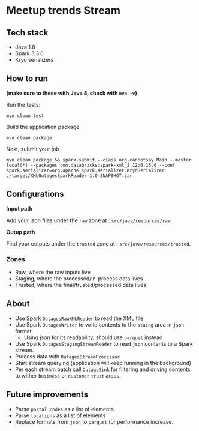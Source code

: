 # Meetup trends Stream

## Tech stack

- Java 1.8
- Spark 3.3.0
- Kryo serializers

## How to run
__(make sure to these with Java 8, check with `mvn -v`)__

Run the tests:
```shell
mvn clean test
```

Build the application package
```shell
mvn clean package
```

Next, submit your job
```shell
mvn clean package && spark-submit --class org.cannotsay.Main --master local[*] --packages com.databricks:spark-xml_2.12:0.15.0 --conf spark.serializer=org.apache.spark.serializer.KryoSerializer ./target/XMLOutagesSparkReader-1.0-SNAPSHOT.jar
```

## Configurations

__Input path__

Add your json files under the `raw` zone at : `src/java/resources/raw`.

__Outup path__

Find your outputs under the `trusted` zone at : `src/java/resources/trusted`.

### Zones

- Raw, where the raw inputs live
- Staging, where the processed/in-process data lives
- Trusted, where the final/trusted/processed data lives

## About

- Use Spark `OutagesRawXMLReader` to read the XML file 
- Use Spark `OutagesWriter` to write contents to the `staing` area in `json` format. 
  - Using json for its readability, should use `parquet` instead
- Use Spark `OutagesStagingStreamReader` to read `json` contents to a Spark stream.
- Process data with `OutagesStreamProcessor`
- Start stream querying (application will keep running in the background)
- Per each stream batch call `OutageSink` for filtering and driving contents to wither `business` or `customer` `trust` areas.

## Future improvements

- Parse `postal codes` as a list of elements
- Parse `locations` as a list of elements
- Replace formats from `json` to `parquet` for performance increase.
